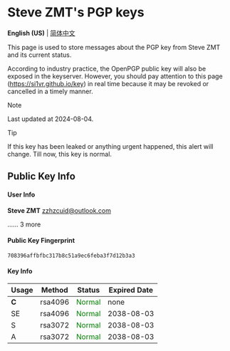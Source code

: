 # Steve ZMT's PGP keys
**English (US)** | [简体中文](https://stevezmtstudios.github.io/PGPkey/readme-zh_cn)

This page is used to store messages about the PGP key from Steve ZMT and its current status.

According to industry practice, the OpenPGP public key will also be exposed in the keyserver. However, you should pay attention to this page (https://si1vr.github.io/key) in real time because it may be revoked or cancelled in a timely manner.

> [!NOTE]
> Last updated at 2024-08-04.

> [!TIP]
> If this key has been leaked or anything urgent happened, this alert will change. Till now, this key is normal.



## Public Key Info

#### User Info
**Steve ZMT** <zzhzcuid@outlook.com>

...... 3 more

#### Public Key Fingerprint

```
708396affbfbc317b8c51a9ec6feba3f7d12b3a3
```

#### Key Info

|Usage|Method|Status|Expired Date|
|-----|-----|-----|-----|
|**C**|rsa4096|<font color=Green>Normal</font>|none|
|SE|rsa4096|<font color=Green>Normal</font>|2038-08-03|
|S|rsa3072|<font color=Green>Normal</font>|2038-08-03|
|A|rsa3072|<font color=Green>Normal</font>|2038-08-03|
